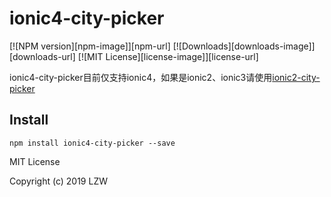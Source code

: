 # ionic4-city-picker

[![NPM version][npm-image]][npm-url] [![Downloads][downloads-image]][downloads-url] [![MIT License][license-image]][license-url]

ionic4-city-picker目前仅支持ionic4，如果是ionic2、ionic3请使用[ionic2-city-picker](https://github.com/hsuanxyz/ionic2-city-picker)
## Install
`npm install ionic4-city-picker --save`

MIT License

Copyright (c) 2019 LZW
